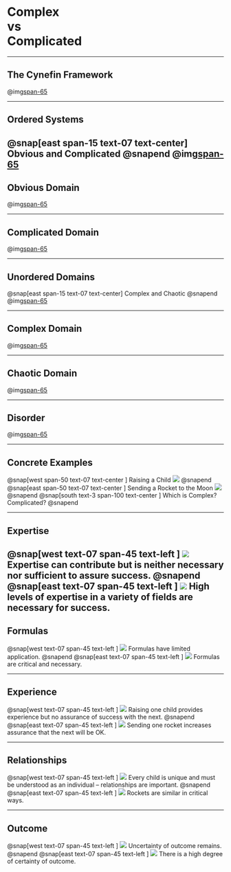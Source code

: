 
# Complex<br>vs<br>Complicated
---
## The Cynefin Framework
@img[span-65](assets/img/cynefin.png)

---
## Ordered Systems
@snap[east span-15 text-07 text-center]
Obvious and Complicated
@snapend
@img[span-65](assets/img/cynefin.png)
---
## Obvious Domain
@img[span-65](assets/img/cynefin.png)

---
## Complicated Domain
@img[span-65](assets/img/cynefin.png)

---
## Unordered Domains
@snap[east span-15 text-07 text-center]
Complex and Chaotic
@snapend
@img[span-65](assets/img/cynefin.png)

---
## Complex Domain
@img[span-65](assets/img/cynefin.png)

---
## Chaotic Domain
@img[span-65](assets/img/cynefin.png)

---
## Disorder
@img[span-65](assets/img/cynefin.png)

---
## Concrete Examples
@snap[west span-50 text-07 text-center ]
Raising a Child
![](assets/img/child.jpg)
@snapend
@snap[east span-50 text-07 text-center ]
Sending a Rocket to the Moon
![](assets/img/rocket.jpg)
@snapend
@snap[south text-3 span-100 text-center ]
Which is Complex? Complicated?
@snapend

---
## Expertise
@snap[west text-07 span-45 text-left ]
![](assets/img/child.jpg)
Expertise can contribute but is neither necessary nor sufficient to assure success.
@snapend
@snap[east text-07 span-45 text-left ]
![](assets/img/rocket.jpg)
High levels of expertise in a variety of fields are necessary for success.
---
## Formulas
@snap[west text-07 span-45 text-left ]
![](assets/img/child.jpg)
Formulas have limited application.
@snapend
@snap[east text-07 span-45 text-left ]
![](assets/img/rocket.jpg)
Formulas are critical and necessary.

---
## Experience
@snap[west text-07 span-45 text-left ]
![](assets/img/child.jpg)
Raising one child provides experience but no assurance of success with the next.
@snapend
@snap[east text-07 span-45 text-left ]
![](assets/img/rocket.jpg)
Sending one rocket increases assurance that the next will be OK.

---
## Relationships
@snap[west text-07 span-45 text-left ]
![](assets/img/child.jpg)
Every child is unique and must be understood as an individual – relationships are important.
@snapend
@snap[east text-07 span-45 text-left ]
![](assets/img/rocket.jpg)
Rockets are similar in critical ways.

---
## Outcome
@snap[west text-07 span-45 text-left ]
![](assets/img/child.jpg)
Uncertainty of outcome remains.
@snapend
@snap[east text-07 span-45 text-left ]
![](assets/img/rocket.jpg)
There is a high degree of certainty of outcome.
